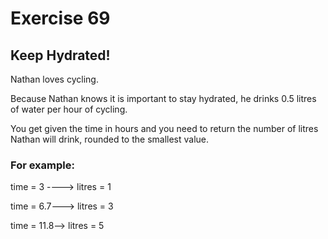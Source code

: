 # Exercise 69

## Keep Hydrated!

Nathan loves cycling.

Because Nathan knows it is important to stay hydrated, he drinks 0.5 litres of water per hour of cycling.

You get given the time in hours and you need to return the number of litres Nathan will drink, rounded to the smallest value.

### For example:

time = 3 ----> litres = 1

time = 6.7---> litres = 3

time = 11.8--> litres = 5